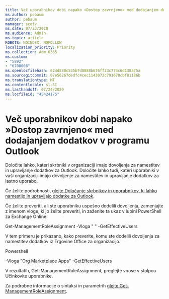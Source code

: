 ```yaml
---
title: Več uporabnikov dobi napako »Dostop zavrnjeno« med dodajanjem dodatkov v programu Outlook
ms.author: pebaum
author: pebaum
manager: scotv
ms.date: 07/23/2020
ms.audience: Admin
ms.topic: article
ROBOTS: NOINDEX, NOFOLLOW
localization_priority: Priority
ms.collection: Adm_O365
ms.custom:
- "5892"
- "6700008"
ms.openlocfilehash: 624d880c535b7d8888b676ff23c774c6d138a75a
ms.sourcegitcommit: 07e56267dedfc4cec1143072c791670cbf81186b
ms.translationtype: MT
ms.contentlocale: sl-SI
ms.lasthandoff: 07/24/2020
ms.locfileid: "45424175"
---
```

# <a name="multiple-users-get-access-denied-error-while-adding-add-ins-in-outlook"></a>Več uporabnikov dobi napako »Dostop zavrnjeno« med dodajanjem dodatkov v programu Outlook

Določite lahko, kateri skrbniki v organizaciji imajo dovoljenja za namestitev in upravljanje dodatkov za Outlook. Določite lahko tudi, kateri uporabniki v vaši organizaciji imajo dovoljenje za namestitev in upravljanje dodatkov za lastno uporabo.

Če želite podrobnosti, [glejte Določanje skrbnikov in uporabnikov, ki lahko namestijo in upravljajo dodatke za Outlook](https://docs.microsoft.com/exchange/clients-and-mobile-in-exchange-online/add-ins-for-outlook/specify-who-can-install-and-manage-add-ins).

Če želite preveriti, ali ste uporabniku uspešno dodelili dovoljenja, <Role Name> zamenjajte z imenom vloge, ki jo želite preveriti, in zaženite ta ukaz v lupini PowerShell za Exchange Online:

Get-ManagementRoleAssignment -Vloga " <Role Name> " -GetEffectiveUsers

V tem primeru je prikazano, kako preverite, komu ste dodelili dovoljenja za namestitev dodatkov iz Trgovine Office za organizacijo.

Powershell

-Vloga "Org Marketplace Apps" -GetEffectiveUsers

V rezultatih, Get-ManagementRoleAssignment, preglejte vnose v stolpcu Učinkovite uporabnike.

Za podrobne informacije o sintaksi in parametrih [glejte Get-ManagementRoleAssignment](https://docs.microsoft.com/powershell/module/exchange/get-managementroleassignment).
 